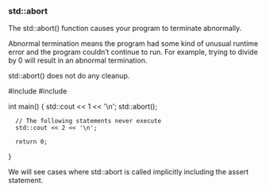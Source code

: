 ### std::abort

The std::abort() function causes your program to terminate abnormally.

Abnormal termination means the program had some kind of unusual runtime error and the program couldn’t continue to run. For example, trying to divide by 0 will result in an abnormal termination.

std::abort() does not do any cleanup.

  #include <cstdlib>
  #include <iostream>

  int main()
  {
      std::cout << 1 << '\n';
      std::abort();

      // The following statements never execute
      std::cout << 2 << '\n';

      return 0;
  }

We will see cases where std::abort is called implicitly including the assert statement.
